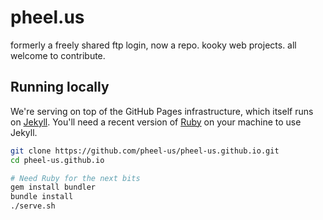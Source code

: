 # pheel.us

formerly a freely shared ftp login, now a repo. kooky web projects. all welcome to contribute. 

## Running locally

We're serving on top of the GitHub Pages infrastructure, which itself runs on [Jekyll](https://jekyllrb.com/). You'll need a recent version of [Ruby](https://www.ruby-lang.org/) on your machine to use Jekyll.

```bash
git clone https://github.com/pheel-us/pheel-us.github.io.git
cd pheel-us.github.io

# Need Ruby for the next bits
gem install bundler
bundle install
./serve.sh
```
